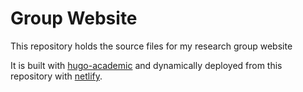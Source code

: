 # Group Website
This repository holds the source files for my research group website

It is built with [hugo-academic](https://github.com/wowchemy/wowchemy-hugo-modules) and dynamically deployed from this repository with [netlify](https://www.netlify.com/).
